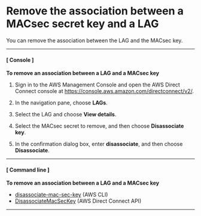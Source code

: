 # Remove the association between a MACsec secret key and a LAG<a name="disassociate-key-lag"></a>

You can remove the association between the LAG and the MACsec key\.

------
#### [ Console ]

**To remove an association between a LAG and a MACsec key**

1. Sign in to the AWS Management Console and open the AWS Direct Connect console at [https://console\.aws\.amazon\.com/directconnect/v2/](https://console.aws.amazon.com/directconnect/v2/)\.

1. In the navigation pane, choose **LAGs**\.

1. Select the LAG and choose **View details**\.

1. Select the MACsec secret to remove, and then choose **Disassociate key**\.

1. In the confirmation dialog box, enter **disassociate**, and then choose **Disassociate**\.

------
#### [ Command line ]

**To remove an association between a LAG and a MACsec key**
+ [disassociate\-mac\-sec\-key](https://docs.aws.amazon.com/cli/latest/reference/directconnect/disassociate-mac-sec-key.html) \(AWS CLI\)
+ [DisassociateMacSecKey](https://docs.aws.amazon.com/directconnect/latest/APIReference/API__DisassociateMacSecKey.html) \(AWS Direct Connect API\)

------